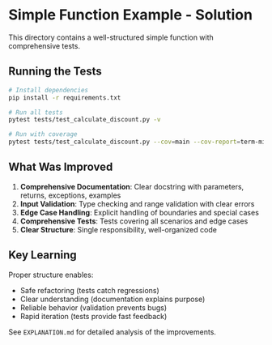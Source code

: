 # Simple Function Example - Solution

This directory contains a well-structured simple function with comprehensive tests.

## Running the Tests

```bash
# Install dependencies
pip install -r requirements.txt

# Run all tests
pytest tests/test_calculate_discount.py -v

# Run with coverage
pytest tests/test_calculate_discount.py --cov=main --cov-report=term-missing
```

## What Was Improved

1. **Comprehensive Documentation**: Clear docstring with parameters, returns, exceptions, examples
2. **Input Validation**: Type checking and range validation with clear errors
3. **Edge Case Handling**: Explicit handling of boundaries and special cases
4. **Comprehensive Tests**: Tests covering all scenarios and edge cases
5. **Clear Structure**: Single responsibility, well-organized code

## Key Learning

Proper structure enables:
- Safe refactoring (tests catch regressions)
- Clear understanding (documentation explains purpose)
- Reliable behavior (validation prevents bugs)
- Rapid iteration (tests provide fast feedback)

See `EXPLANATION.md` for detailed analysis of the improvements.

